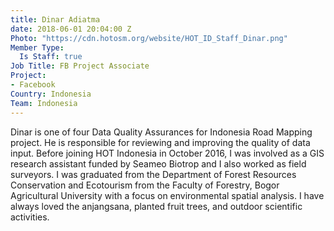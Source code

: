 ```yaml
---
title: Dinar Adiatma
date: 2018-06-01 20:04:00 Z
Photo: "https://cdn.hotosm.org/website/HOT_ID_Staff_Dinar.png"
Member Type:
  Is Staff: true
Job Title: FB Project Associate
Project:
- Facebook
Country: Indonesia
Team: Indonesia
---
```


Dinar is one of four Data Quality Assurances for Indonesia Road Mapping project. He is responsible for reviewing and improving the quality of data input. Before joining HOT Indonesia in October 2016, I was involved as a GIS research assistant funded by Seameo Biotrop and I also worked as field surveyors. I was graduated from the Department of Forest Resources Conservation and Ecotourism from the Faculty of Forestry, Bogor Agricultural University with a focus on environmental spatial analysis. I have always loved the anjangsana, planted fruit trees, and outdoor scientific activities.
